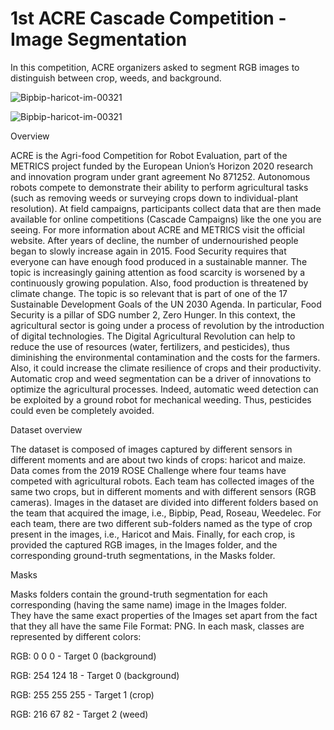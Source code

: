 # 1st ACRE Cascade Competition - Image Segmentation

In this competition, ACRE organizers asked to segment RGB images to distinguish between crop, weeds, and background.

![Bipbip-haricot-im-00321](https://user-images.githubusercontent.com/74210901/114939428-b6fc0f80-9e40-11eb-88e2-63f036bc01a1.jpg)

![Bipbip-haricot-im-00321](https://user-images.githubusercontent.com/74210901/114939431-b82d3c80-9e40-11eb-93d7-891f945c7a51.png)

Overview

ACRE is the Agri-food Competition for Robot Evaluation, part of the METRICS project funded by the European Union’s Horizon 2020 research and innovation program under grant agreement No 871252. Autonomous robots compete to demonstrate their ability to perform agricultural tasks (such as removing weeds or surveying crops down to individual-plant resolution). At field campaigns, participants collect data that are then made available for online competitions (Cascade Campaigns) like the one you are seeing. For more information about ACRE and METRICS visit the official website.
After years of decline, the number of undernourished people began to slowly increase again in 2015. Food Security requires that everyone can have enough food produced in a sustainable manner. The topic is increasingly gaining attention as food scarcity is worsened by a continuously growing population. Also, food production is threatened by climate change. The topic is so relevant that is part of one of the 17 Sustainable Development Goals of the UN 2030 Agenda. In particular, Food Security is a pillar of SDG number 2, Zero Hunger.
In this context, the agricultural sector is going under a process of revolution by the introduction of digital technologies. The Digital Agricultural Revolution can help to reduce the use of resources (water, fertilizers, and pesticides), thus diminishing the environmental contamination and the costs for the farmers. Also, it could increase the climate resilience of crops and their productivity.
Automatic crop and weed segmentation can be a driver of innovations to optimize the agricultural processes. Indeed, automatic weed detection can be exploited by a ground robot for mechanical weeding. Thus, pesticides could even be completely avoided.

Dataset overview

The dataset is composed of images captured by different sensors in different moments and are about two kinds of crops: haricot and maize. Data comes from the 2019 ROSE Challenge where four teams have competed with agricultural robots. Each team has collected images of the same two crops, but in different moments and with different sensors (RGB cameras).
Images in the dataset are divided into different folders based on the team that acquired the image, i.e., Bipbip, Pead, Roseau, Weedelec. For each team, there are two different sub-folders named as the type of crop present in the images, i.e., Haricot and Mais. Finally, for each crop, is provided the captured RGB images, in the Images folder, and the corresponding ground-truth segmentations, in the Masks folder. 

Masks

Masks folders contain the ground-truth segmentation for each corresponding (having the same name) image in the Images folder.  
They have the same exact properties of the Images set apart from the fact that they all have the same File Format: PNG.
In each mask, classes are represented by different colors:

RGB: 0 0 0 - Target 0 (background)

RGB: 254 124 18 - Target 0 (background)

RGB: 255 255 255 - Target 1 (crop)

RGB: 216 67 82 - Target 2 (weed)
